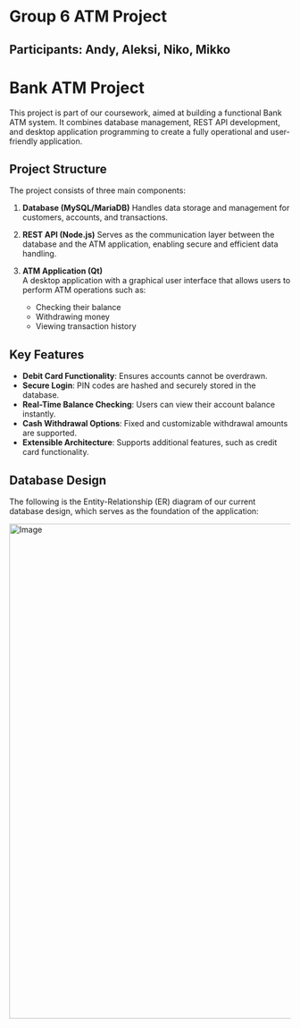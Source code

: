 
# Group 6 ATM Project

## Participants: Andy, Aleksi, Niko, Mikko

# Bank ATM Project

This project is part of our coursework, aimed at building a functional Bank ATM system. It combines database management, REST API development, and desktop application programming to create a fully operational and user-friendly application.

## Project Structure

The project consists of three main components:

1. **Database (MySQL/MariaDB)**
   Handles data storage and management for customers, accounts, and transactions.

2. **REST API (Node.js)**
   Serves as the communication layer between the database and the ATM application, enabling secure and efficient data handling.

3. **ATM Application (Qt)**  
   A desktop application with a graphical user interface that allows users to perform ATM operations such as:
   - Checking their balance
   - Withdrawing money
   - Viewing transaction history

## Key Features

- **Debit Card Functionality**: Ensures accounts cannot be overdrawn.
- **Secure Login**: PIN codes are hashed and securely stored in the database.
- **Real-Time Balance Checking**: Users can view their account balance instantly.
- **Cash Withdrawal Options**: Fixed and customizable withdrawal amounts are supported.
- **Extensible Architecture**: Supports additional features, such as credit card functionality.

## Database Design

The following is the Entity-Relationship (ER) diagram of our current database design, which serves as the foundation of the application:

<img width="886" alt="Image" src="https://github.com/user-attachments/assets/b0a08671-ee16-4c40-b963-df754a440123" />

